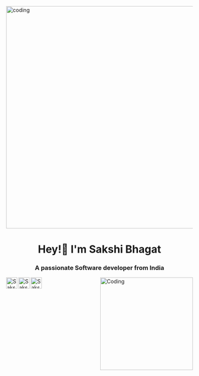 <img align="center" alt="coding" width="600" src= "https://user-images.githubusercontent.com/74038190/256977180-54fb7eef-b1e8-41dc-be97-57e4180b3b24.gif" />
<h1 align="center">Hey!👋 I'm Sakshi Bhagat</h1>
<h3 align="center">  A passionate Software developer from India </h3>
<a href="https://www.linkedin.com/in/sakshi-bhagat-644866218/">
   <img align="left" alt="Sakshi's Linkdein" width="30px" src="https://cdn.jsdelivr.net/npm/simple-icons@v3/icons/linkedin.svg" />
</a>
<a href="https://twitter.com/saakshiiibhagat">
  <img align="left" alt="Sakshi's Twitter" width="30px" src="https://cdn.jsdelivr.net/npm/simple-icons@v3/icons/twitter.svg" />
</a>
<a href="https://leetcode.com/bhagatsakshi/">
  <img align="left" alt="Sakshi's Leetcode" width="30px" src="https://cdn.jsdelivr.net/npm/simple-icons@v3/icons/leetcode.svg" />
</a>

<img align="right" alt="Coding" width="250" src= "https://user-images.githubusercontent.com/74038190/271839927-f5d2d866-d25c-4873-8d82-425d2c62fc2e.gif" />




